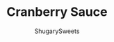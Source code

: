 ---
layout: ../../layouts/MarkdownPostLayout.astro
title: Cranberry Sauce
author: ShugarySweets
pubDate: 2020-11-16
description: "Make tradition taste even better with a batch of Homemade Cranberry Sauce this Thanksgiving. This classic cranberry side dish with a hint of orange and vanilla is a must-have for any turkey dinner!"
image_url: https://www.shugarysweets.com/wp-content/uploads/2020/11/cranberry-sauce-facebook.jpg
tags: ["Salad and Sides","American"]
calories: 177
protein: 0
carbohydrates: 45
fats: 0
fiber: 2
ingredients: ["4 cups fresh cranberries ","1 1/2 cups granulated sugar","1 cup water","½ cup orange juice","1 teaspoon orange zest","½ teaspoon vanilla extract"]
serves: 4
time: "7 minutes"
prepTime: "2 minutes"
instructions: ["Rinse cranberries in cold water. ","In a large sauce pan, combine cranberries, sugar, water and orange juice. ","Heat over medium heat until boiling, stirring until sugar dissolves. Then boil an additional 10 minutes or until cranberries pop and sauce thickens. ","Remove from heat. Stir in vanilla and orange zest.  Serve warm or chilled.","Store in an airtight container in the refrigerator for up to 5 days."]
nutrition: ["177 calories","45 grams carbohydrates","0 milligrams cholesterol","0 grams fat","2 grams fiber","0 grams protein","0 grams saturated fat","3 grams sodium","41 grams sugar","0 grams trans fat","0 grams unsaturated fat"]
---